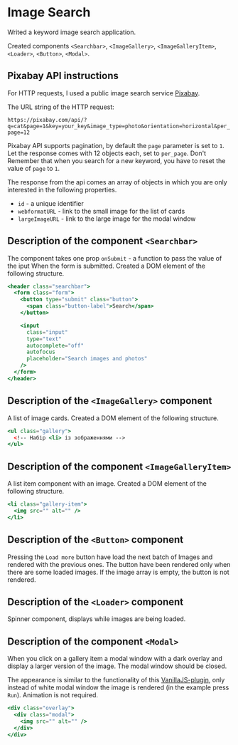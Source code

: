 # Image Search

Writed a keyword image search application.

Created components `<Searchbar>`, `<ImageGallery>`, `<ImageGalleryItem>`,
`<Loader>`, `<Button>`, `<Modal>`.

## Pixabay API instructions

For HTTP requests, I used a public image search service
[Pixabay](https://pixabay.com/api/docs/).

The URL string of the HTTP request:

`https://pixabay.com/api/?q=cat&page=1&key=your_key&image_type=photo&orientation=horizontal&per_page=12`

Pixabay API supports pagination, by default the `page` parameter is set to `1`.
Let the response comes with 12 objects each, set to `per_page`. Don't Remember
that when you search for a new keyword, you have to reset the value of `page` to
`1`.

The response from the api comes an array of objects in which you are only
interested in the following properties.

- `id` - a unique identifier
- `webformatURL` - link to the small image for the list of cards
- `largeImageURL` - link to the large image for the modal window

## Description of the component `<Searchbar>`

The component takes one prop `onSubmit` - a function to pass the value of the
iput When the form is submitted. Created a DOM element of the following
structure.

```jsx
<header class="searchbar">
  <form class="form">
    <button type="submit" class="button">
      <span class="button-label">Search</span>
    </button>

    <input
      class="input"
      type="text"
      autocomplete="off"
      autofocus
      placeholder="Search images and photos"
    />
  </form>
</header>
```

## Description of the `<ImageGallery>` component

A list of image cards. Created a DOM element of the following structure.

```jsx
<ul class="gallery">
  <!-- Набір <li> із зображеннями -->
</ul>
```

## Description of the component `<ImageGalleryItem>`

A list item component with an image. Created a DOM element of the following
structure.

```jsx
<li class="gallery-item">
  <img src="" alt="" />
</li>
```

## Description of the `<Button>` component

Pressing the `Load more` button have load the next batch of Images and rendered
with the previous ones. The button have been rendered only when there are some
loaded images. If the image array is empty, the button is not rendered.

## Description of the `<Loader>` component

Spinner component, displays while images are being loaded.

## Description of the component `<Modal>`

When you click on a gallery item a modal window with a dark overlay and display
a larger version of the image. The modal window should be closed.

The appearance is similar to the functionality of this
[VanillaJS-plugin](https://basiclightbox.electerious.com/), only instead of
white modal window the image is rendered (in the example press `Run`). Animation
is not required.

```jsx
<div class="overlay">
  <div class="modal">
    <img src="" alt="" />
  </div>
</div>
```
